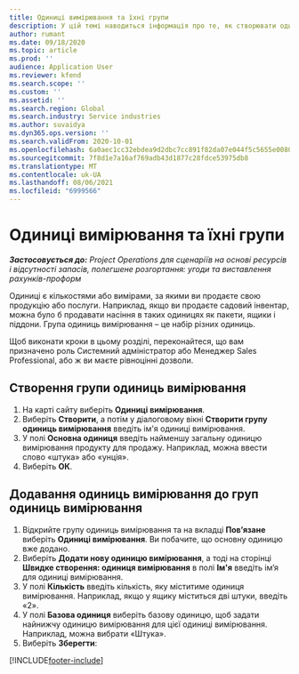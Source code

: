 ```yaml
---
title: Одиниці вимірювання та їхні групи
description: У цій темі наводиться інформація про те, як створювати одиниці та групи одиниць вимірювання в Dynamics 365 Project Operations.
author: rumant
ms.date: 09/18/2020
ms.topic: article
ms.prod: ''
audience: Application User
ms.reviewer: kfend
ms.search.scope: ''
ms.custom: ''
ms.assetid: ''
ms.search.region: Global
ms.search.industry: Service industries
ms.author: suvaidya
ms.dyn365.ops.version: ''
ms.search.validFrom: 2020-10-01
ms.openlocfilehash: 6a0aec1cc32ebdea9d2dbc7cc891f82da07e044f5c5655e008068f72dd198587
ms.sourcegitcommit: 7f8d1e7a16af769adb43d1877c28fdce53975db8
ms.translationtype: MT
ms.contentlocale: uk-UA
ms.lasthandoff: 08/06/2021
ms.locfileid: "6999566"
---
```

# <a name="units-and-unit-groups"></a>Одиниці вимірювання та їхні групи

_**Застосовується до:** Project Operations для сценаріїв на основі ресурсів і відсутності запасів, полегшене розгортання: угоди та виставлення рахунків-проформ_

Одиниці є кількостями або вимірами, за якими ви продаєте свою продукцію або послуги. Наприклад, якщо ви продаєте садовий інвентар, можна було б продавати насіння в таких одиницях як пакети, ящики і піддони. Група одиниць вимірювання – це набір різних одиниць.

Щоб виконати кроки в цьому розділі, переконайтеся, що вам призначено роль Системний адміністратор або Менеджер Sales Professional, або ж ви маєте рівноцінні дозволи.

## <a name="create-a-unit-group"></a>Створення групи одиниць вимірювання

1. На карті сайту виберіть **Одиниці вимірювання**.
2. Виберіть **Створити**, а потім у діалоговому вікні **Створити групу одиниць вимірювання** введіть ім'я одиниці вимірювання.
3. У полі **Основна одиниця** введіть найменшу загальну одиницю вимірювання продукту для продажу. Наприклад, можна ввести слово «штука» або «унція».
4. Виберіть **ОК**.

## <a name="add-units-to-a-unit-group"></a>Додавання одиниць вимірювання до груп одиниць вимірювання

1. Відкрийте групу одиниць вимірювання та на вкладці **Пов’язане** виберіть **Одиниці вимірювання**. Ви побачите, що основну одиницю вже додано.
2. Виберіть **Додати нову одиницю вимірювання**, а тоді на сторінці **Швидке створення: одиниця вимірювання** в полі **Ім'я** введіть ім’я для одиниці вимірювання.
3. У полі **Кількість** введіть кількість, яку міститиме одиниця вимірювання. Наприклад, якщо у ящику міститься дві штуки, введіть «2». 
4. У полі **Базова одиниця** виберіть базову одиницю, щоб задати найнижчу одиницю вимірювання для цієї одиниці вимірювання. Наприклад, можна вибрати «Штука».
5. Виберіть **Зберегти**:


[!INCLUDE[footer-include](../includes/footer-banner.md)]